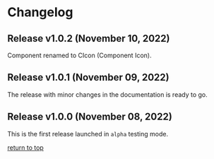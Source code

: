 # Changelog

## Release v1.0.2 (November 10, 2022)

Component renamed to CIcon (Component Icon).

## Release v1.0.1 (November 09, 2022)

The release with minor changes in the documentation is ready to go.

## Release v1.0.0 (November 08, 2022)

This is the first release launched in `alpha` testing mode.

[return to top](#changelog)
